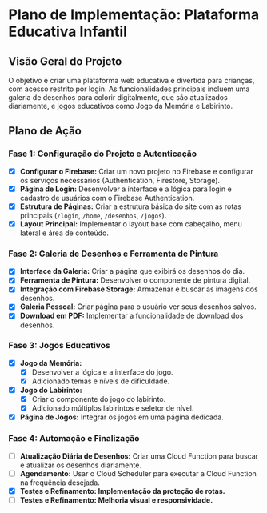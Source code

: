 # Plano de Implementação: Plataforma Educativa Infantil

## Visão Geral do Projeto

O objetivo é criar uma plataforma web educativa e divertida para crianças, com acesso restrito por login. As funcionalidades principais incluem uma galeria de desenhos para colorir digitalmente, que são atualizados diariamente, e jogos educativos como Jogo da Memória e Labirinto.

## Plano de Ação

### Fase 1: Configuração do Projeto e Autenticação

- [x] **Configurar o Firebase:** Criar um novo projeto no Firebase e configurar os serviços necessários (Authentication, Firestore, Storage).
- [x] **Página de Login:** Desenvolver a interface e a lógica para login e cadastro de usuários com o Firebase Authentication.
- [x] **Estrutura de Páginas:** Criar a estrutura básica do site com as rotas principais (`/login`, `/home`, `/desenhos`, `/jogos`).
- [x] **Layout Principal:** Implementar o layout base com cabeçalho, menu lateral e área de conteúdo.

### Fase 2: Galeria de Desenhos e Ferramenta de Pintura

- [x] **Interface da Galeria:** Criar a página que exibirá os desenhos do dia.
- [x] **Ferramenta de Pintura:** Desenvolver o componente de pintura digital.
- [x] **Integração com Firebase Storage:** Armazenar e buscar as imagens dos desenhos.
- [x] **Galeria Pessoal:** Criar página para o usuário ver seus desenhos salvos.
- [x] **Download em PDF:** Implementar a funcionalidade de download dos desenhos.

### Fase 3: Jogos Educativos

- [x] **Jogo da Memória:** 
    - [x] Desenvolver a lógica e a interface do jogo.
    - [x] Adicionado temas e níveis de dificuldade.
- [x] **Jogo do Labirinto:** 
    - [x] Criar o componente do jogo do labirinto.
    - [x] Adicionado múltiplos labirintos e seletor de nível.
- [x] **Página de Jogos:** Integrar os jogos em uma página dedicada.

### Fase 4: Automação e Finalização

- [ ] **Atualização Diária de Desenhos:** Criar uma Cloud Function para buscar e atualizar os desenhos diariamente.
- [ ] **Agendamento:** Usar o Cloud Scheduler para executar a Cloud Function na frequência desejada.
- [x] **Testes e Refinamento: Implementação da proteção de rotas.**
- [ ] **Testes e Refinamento: Melhoria visual e responsividade.**
